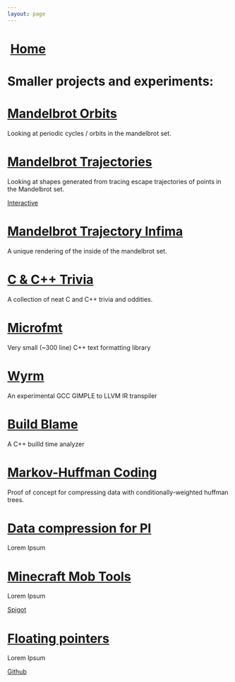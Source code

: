 ```yaml
---
layout: page
---
```


<script setup>
import './home.scss';
import pfp_url from '../assets/pfp.jpg';
</script>

<div id="content">
    <div id="small-header">
        <h1><img class="pfp" :src="pfp_url" /> <a href="index.html"><font-awesome-icon :icon="['fas', 'chevron-left']" /> Home</a></h1>
    </div>
    <div id="projects">
        <h1>Smaller projects and experiments:</h1>
        <div class="project-card">
            <h1><a href="https://github.com/jeremy-rifkin/mandelbrot-orbits">Mandelbrot Orbits <font-awesome-icon :icon="['fab', 'github']" /></a></h1>
            <p>
                Looking at periodic cycles / orbits in the mandelbrot set.
            </p>
        </div>
        <div class="project-card">
            <h1><a href="https://github.com/jeremy-rifkin/mandelbrot-trajectories">Mandelbrot Trajectories <font-awesome-icon :icon="['fab', 'github']" /></a></h1>
            <p>
                Looking at shapes generated from tracing escape trajectories of points in the Mandelbrot set.
            </p>
            <a class="button" href="https://rifkin.dev/projects/mandelbrot-trajectories/">Interactive <font-awesome-icon :icon="['fas', 'arrow-up-right-from-square']" /></a>
        </div>
        <div class="project-card">
            <h1><a href="https://github.com/jeremy-rifkin/mandelbrot-trajectory-infima">Mandelbrot Trajectory Infima <font-awesome-icon :icon="['fab', 'github']" /></a></h1>
            <p>
                A unique rendering of the inside of the mandelbrot set.
            </p>
        </div>
        <div class="project-card">
            <h1><a href="https://github.com/jeremy-rifkin/c-cpp-trivia">C & C++ Trivia <font-awesome-icon :icon="['fab', 'github']" /></a></h1>
            <p>
                A collection of neat C and C++ trivia and oddities.
            </p>
        </div>
        <div class="project-card">
            <h1><a href="https://github.com/jeremy-rifkin/microfmt">Microfmt <font-awesome-icon :icon="['fab', 'github']" /></a></h1>
            <p>
                Very small (~300 line) C++ text formatting library
            </p>
        </div>
        <div class="project-card">
            <h1><a href="https://github.com/jeremy-rifkin/wyrm">Wyrm <font-awesome-icon :icon="['fab', 'github']" /></a></h1>
            <p>
                An experimental GCC GIMPLE to LLVM IR transpiler
            </p>
        </div>
        <div class="project-card">
            <h1><a href="https://github.com/jeremy-rifkin/build-blame">Build Blame <font-awesome-icon :icon="['fab', 'github']" /></a></h1>
            <p>
                A C++ builld time analyzer
            </p>
        </div>
        <div class="project-card">
            <h1><a href="https://github.com/jeremy-rifkin/Markov-Huffman-Coding">Markov-Huffman Coding <font-awesome-icon :icon="['fab', 'github']" /></a></h1>
            <p>
                Proof of concept for compressing data with conditionally-weighted huffman trees.
            </p>
        </div>
        <div class="project-card">
            <h1><a href="https://github.com/jeremy-rifkin/strawberry-cheesecake">Data compression for PI <font-awesome-icon :icon="['fab', 'github']" /></a></h1>
            <p>
                Lorem Ipsum
            </p>
        </div>
        <div class="project-card">
            <h1><a href="https://github.com/jeremy-rifkin/MinecraftMobTools">Minecraft Mob Tools <font-awesome-icon :icon="['fab', 'github']" /></a></h1>
            <p>
                Lorem Ipsum
            </p>
            <a class="button" href="https://www.spigotmc.org/resources/mobtools.86929/">Spigot <font-awesome-icon :icon="['fas', 'faucet']" /></a>
        </div>
        <div class="project-card">
            <h1><a href="https://github.com/jeremy-rifkin/floating-pointers">Floating pointers <font-awesome-icon :icon="['fab', 'github']" /></a></h1>
            <p>
                Lorem Ipsum
            </p>
        </div>
    </div>
</div>
<footer>
    <div class="github">
        <a href="https://github.com/jeremy-rifkin">
            <font-awesome-icon :icon="['fab', 'github']" /><span class="github-text">Github</span>
        </a>
    </div>
</footer>
